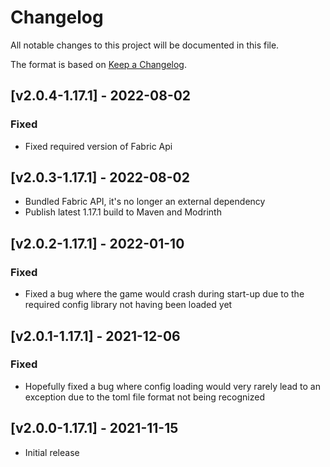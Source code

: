 # Changelog
All notable changes to this project will be documented in this file.

The format is based on [Keep a Changelog].

## [v2.0.4-1.17.1] - 2022-08-02
### Fixed
- Fixed required version of Fabric Api

## [v2.0.3-1.17.1] - 2022-08-02
- Bundled Fabric API, it's no longer an external dependency
- Publish latest 1.17.1 build to Maven and Modrinth

## [v2.0.2-1.17.1] - 2022-01-10
### Fixed
- Fixed a bug where the game would crash during start-up due to the required config library not having been loaded yet

## [v2.0.1-1.17.1] - 2021-12-06
### Fixed
- Hopefully fixed a bug where config loading would very rarely lead to an exception due to the toml file format not being recognized

## [v2.0.0-1.17.1] - 2021-11-15
- Initial release

[Keep a Changelog]: https://keepachangelog.com/en/1.0.0/
